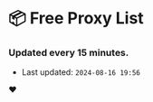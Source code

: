 # :package: Free Proxy List
### Updated every 15 minutes.

- Last updated: `2024-08-16 19:56`

:heart:
